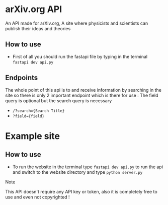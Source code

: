 # arXiv.org API

An API made for arXiv.org, A site where physicists and scientists can publish their ideas and theories

## How to use
- First of all you should run the fastapi file by typing in the terminal ` fastapi dev api.py `

## Endpoints
The whole point of this api is to and receive information by searching in the site so there is only 2 important endpoint which is there for use :
The field query is optional but the search query is necessary

- ` /?search={Search Title} `
-  ` ?field={field} `

# Example site

## How to use
- To run the website in the terminal type ` fastapi dev api.py ` to run the api and switch to the website directory and type ` python server.py `


>[!NOTE]
> This API doesn't require any API key or token, also it is completely free to use and even not copyrighted !